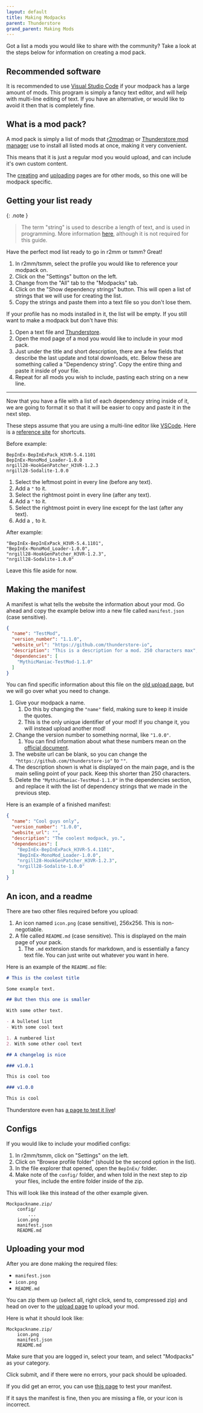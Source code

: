 ```yaml
---
layout: default
title: Making Modpacks
parent: Thunderstore
grand_parent: Making Mods
---
```


Got a list a mods you would like to share with the community? Take a look at the steps below for information on creating
a mod pack.

## Recommended software

It is recommended to use [Visual Studio Code](https://code.visualstudio.com) if your modpack has a large amount of mods.
This program is simply a fancy text editor, and will help with multi-line editing of text. If you have an alternative,
or would like to avoid it then that is completely fine.

## What is a mod pack?

A mod pack is simply a list of mods that [r2modman](https://h3vr.thunderstore.io/package/ebkr/r2modman/)
or [Thunderstore mod manager](https://www.overwolf.com/app/Thunderstore-Thunderstore_Mod_Manager) use to install all
listed mods at once, making it very convenient.

This means that it is just a regular mod you would upload, and can include it's own custom content.

The [creating](creating) and [uploading](uploading) pages are for other mods, so this one will be modpack
specific.

## Getting your list ready

{: .note }
> The term "string" is used to describe a length of text, and is used in programming. More information [here](https://www.tutorialspoint.com/computer_programming/computer_programming_strings.htm), although it is not required for this guide.

Have the perfect mod list ready to go in r2mm or tsmm? Great!

1. In r2mm/tsmm, select the profile you would like to reference your modpack on.
2. Click on the "Settings" button on the left.
3. Change from the "All" tab to the "Modpacks" tab.
4. Click on the "Show dependency strings" button. This will open a list of strings that we will use for creating the
   list.
5. Copy the strings and paste them into a text file so you don't lose them.

If your profile has no mods installed in it, the list will be empty. If you still want to make a modpack but don't have
this:

1. Open a text file and [Thunderstore](https://h3vr.thunderstore.io).
2. Open the mod page of a mod you would like to include in your mod pack.
3. Just under the title and short description, there are a few fields that describe the last update and total downloads,
   etc. Below these are something called a "Dependency string". Copy the entire thing and paste it inside of your file.
4. Repeat for all mods you wish to include, pasting each string on a new line.

---

Now that you have a file with a list of each dependency string inside of it, we are going to format it so that it will
be easier to copy and paste it in the next step.

These steps assume that you are using a multi-line editor like [VSCode](https://code.visualstudio.com). Here is
a [reference site](https://tahoeninjas.blog/2019/03/30/multi-cursor-editing-in-visual-studio-code/) for shortcuts.

Before example:

```text
BepInEx-BepInExPack_H3VR-5.4.1101
BepInEx-MonoMod_Loader-1.0.0
nrgill28-HookGenPatcher_H3VR-1.2.3
nrgill28-Sodalite-1.0.0
```

1. Select the leftmost point in every line (before any text).
2. Add a `"` to it.
3. Select the rightmost point in every line (after any text).
4. Add a `"` to it.
5. Select the rightmost point in every line except for the last (after any text).
6. Add a `,` to it.

After example:

```text
"BepInEx-BepInExPack_H3VR-5.4.1101",
"BepInEx-MonoMod_Loader-1.0.0",
"nrgill28-HookGenPatcher_H3VR-1.2.3",
"nrgill28-Sodalite-1.0.0"
```

Leave this file aside for now.

## Making the manifest

A manifest is what tells the website the information about your mod. Go ahead and copy the example below into a new file
called `manifest.json` (case sensitive).

```json
{
  "name": "TestMod",
  "version_number": "1.1.0",
  "website_url": "https://github.com/thunderstore-io",
  "description": "This is a description for a mod. 250 characters max",
  "dependencies": [
    "MythicManiac-TestMod-1.1.0"
  ]
}
```

You can find specific information about this file on
the [old upload page](https://h3vr.thunderstore.io/package/create/docs/), but we will go over what you need to change.

1. Give your modpack a name.
    1. Do this by changing the `"name"` field, making sure to keep it inside the quotes.
    2. This is the only unique identifier of your mod! If you change it, you will instead upload another mod!
2. Change the version number to something normal, like `"1.0.0"`.
    1. You can find information about what these numbers mean on the [official document](https://semver.org).
3. The website url can be blank, so you can change the `"https://github.com/thunderstore-io"` to `""`.
4. The description shown is what is displayed on the main page, and is the main selling point of your pack. Keep this
   shorter than 250 characters.
5. Delete the `"MythicManiac-TestMod-1.1.0"` in the dependencies section, and replace it with the list of dependency
   strings that we made in the previous step.

Here is an example of a finished manifest:

```json
{
  "name": "Cool guys only",
  "version_number": "1.0.0",
  "website_url": "",
  "description": "The coolest modpack, yo.",
  "dependencies": [
    "BepInEx-BepInExPack_H3VR-5.4.1101",
    "BepInEx-MonoMod_Loader-1.0.0",
    "nrgill28-HookGenPatcher_H3VR-1.2.3",
    "nrgill28-Sodalite-1.0.0"
  ]
}
```

## An icon, and a readme

There are two other files required before you upload:

1. An icon named `icon.png` (case sensitive), 256x256. This is non-negotiable.
2. A file called `README.md` (case sensitive). This is displayed on the main page of your pack.
    1. The `.md` extension stands for markdown, and is essentially a fancy text file. You can just write out whatever
       you want in here.

Here is an example of the `README.md` file:

```md
# This is the coolest title

Some example text.

## But then this one is smaller

With some other text.

- A bulleted list
- With some cool text

1. A numbered list
2. With some other cool text

## A changelog is nice

### v1.0.1

This is cool too

### v1.0.0

This is cool
```

Thunderstore even has [a page to test it live](https://h3vr.thunderstore.io/tools/markdown-preview/)!

## Configs

If you would like to include your modified configs:

1. In r2mm/tsmm, click on "Settings" on the left.
2. Click on "Browse profile folder" (should be the second option in the list).
3. In the file explorer that opened, open the `BepInEx/` folder.
4. Make note of the `config/` folder, and when told in the next step to zip your files, include the entire folder inside
   of the zip.

This will look like this instead of the other example given.

```text
Mockpackname.zip/
    config/
        ...
    icon.png
    manifest.json
    README.md
```

## Uploading your mod

After you are done making the required files:

- `manifest.json`
- `icon.png`
- `README.md`

You can zip them up (select all, right click, send to, compressed zip) and head on over to
the [upload page](https://h3vr.thunderstore.io/package/create/) to upload your mod.

Here is what it should look like:

```text
Mockpackname.zip/
    icon.png
    manifest.json
    README.md
```

Make sure that you are logged in, select your team, and select "Modpacks" as your category.

Click submit, and if there were no errors, your pack should be uploaded.

If you did get an error, you can use [this page](https://h3vr.thunderstore.io/tools/manifest-v1-validator/) to test your
manifest.

If it says the manifest is fine, then you are missing a file, or your icon is incorrect.
